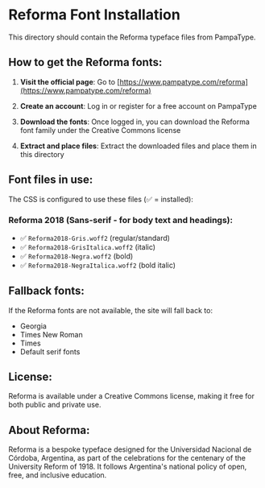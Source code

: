 # Reforma Font Installation

This directory should contain the Reforma typeface files from PampaType.

## How to get the Reforma fonts:

1. **Visit the official page**: Go to [https://www.pampatype.com/reforma](https://www.pampatype.com/reforma)

2. **Create an account**: Log in or register for a free account on PampaType

3. **Download the fonts**: Once logged in, you can download the Reforma font family under the Creative Commons license

4. **Extract and place files**: Extract the downloaded files and place them in this directory

## Font files in use:

The CSS is configured to use these files (✅ = installed):

### Reforma 2018 (Sans-serif - for body text and headings):
- ✅ `Reforma2018-Gris.woff2` (regular/standard)
- ✅ `Reforma2018-GrisItalica.woff2` (italic)
- ✅ `Reforma2018-Negra.woff2` (bold)
- ✅ `Reforma2018-NegraItalica.woff2` (bold italic)

## Fallback fonts:

If the Reforma fonts are not available, the site will fall back to:
- Georgia
- Times New Roman
- Times
- Default serif fonts

## License:

Reforma is available under a Creative Commons license, making it free for both public and private use.

## About Reforma:

Reforma is a bespoke typeface designed for the Universidad Nacional de Córdoba, Argentina, as part of the celebrations for the centenary of the University Reform of 1918. It follows Argentina's national policy of open, free, and inclusive education.
